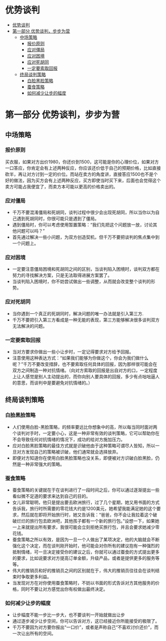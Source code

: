 # 优势谈判
- [优势谈判](#优势谈判)
- [第一部分 优势谈判，步步为营](#第一部分-优势谈判步步为营)
  - [中场策略](#中场策略)
    - [报价原则](#报价原则)
    - [应对僵局](#应对僵局)
    - [应对困境](#应对困境)
    - [应对死胡同](#应对死胡同)
    - [一定要索取回报](#一定要索取回报)
  - [终局谈判策略](#终局谈判策略)
    - [白脸黑脸策略](#白脸黑脸策略)
    - [蚕食策略](#蚕食策略)
    - [如何减少让步的幅度](#如何减少让步的幅度)
  
# 第一部分 优势谈判，步步为营

## 中场策略

### 报价原则

买衣服，如果对方出价1980，你还价到1500，这可能是你的心理价位，如果对方一口答应，你肯定会有上述两种反应，你应该还价低于自己的预期价格，比如直接砍半，再让对方讨到一定的价位。而站在卖方的角度讲，直接答应1500也不是个好的做法，因为买方会有上述两种反应，买方即使当时买下来，后面也会觉得这个卖方可能占我便宜了，而卖方本可能以更高的价格卖出的。

### 应对僵局

- 千万不要混淆僵局和死胡同，谈判过程中很少会出现死胡同，所以当你以为自己遇到死胡同时，你很可能只是遇到了僵局。
- 遇到僵局时，你可以考虑使用暂置策略：“我们先把这个问题放一放，讨论其他问题可以吗？”
- 首先通过解决一些小问题，为双方创造契机，但千万不要把谈判的焦点集中到一个问题上。

### 应对困境

- 一定要注意僵局困境和死胡同之间的区别，当谈判陷入困境时，谈判双方都在努力的寻找解决方案，只是无法取得进展方案罢了。
- 当谈判陷入困境时，你不妨尝试做出一些调整，从而就会改变整个谈判的形势。

### 应对死胡同

- 当你遇到一个真正的死胡同时，解决问题的唯一办法就是引入第三方.
- 千万不要把引入第三方看成是一种无能的表现，第三方能够解决很多谈判双方无法解决的问题。

### 一定要索取回报

- 当对方要求你做出一些小让步时，一定记得要求对方给予回报。
-  注意使用这种表达方式：“如果我们能够为你做这个，你会为我们做什么呢？”千万不要改变措辞，也不要索取任何具体的回报，因为那样很可能会在双方之间制造一种对抗情绪。（向对方索取的回报是出自对方的口，一定程度上让人感觉是别人主动提出的，而你向别人要具体的回报，多少有点咄咄逼人的意思，而谈判中是要避免对抗情绪的。）

## 终局谈判策略

### 白脸黑脸策略

- 人们使用白脸-黑脸策略，的频率要远比你想象中的高，所以每当同时面对两个谈判对手时，一定要小心，这是一种非常有效的谈判策略，它可以帮助你在不会导致任何对抗情绪的情况下，成功的给对方施加压力。
- 应对白脸黑脸策略的最佳方式就是识破他由于这种策略可谓尽人皆知，所以一旦对方发现自己的策略被识破，他们通常就会选择放弃。
- 即便对方知道你在使用白脸黑脸策略也没关系，即便被对方识破白脸黑脸，仍然是一种非常强大的策略。

### 蚕食策略

- 蚕食策略的关键就在于在谈判进行了一段时间之后，你可以通过逐渐提出一些看似微不足道的要求来达到自己的目的。
- 女儿非常聪明，他只是提出要去欧洲旅行，过了几个星期，她又用书面的方式告诉我，旅行时所需要的零花钱大约是1200美元，她希望我能满足她的这个要求，然后就在即将开始旅行时，她又告诉我：“爸爸，你不会让我拉着这个破破烂烂的旅行包去欧洲吧，其他孩子都有一个新的旅行包。”设想一下，如果她一上来就提出所有要求，我很可能会立刻拒绝买旅行包，并且会要求她减少零花钱。
- 蚕食策略之所以有效，是因为一旦一个人做出了某项决定，他的大脑就会不断强化这个决定，而在谈判刚开始时，他可能会对你所有的建议抱有一种强烈的抵制情绪，可一旦决定接受你的建议之后，你就可以通过蚕食的方式提出更多的要求，比如说要求对方提高订单金额，升级产品，或者是提供更多的服务等等。
- 伟大的推销员和好的推销员之间的区别就在于，伟大的推销员往往会在谈判结束时争取更多利益。
- 当发现对方在对你使用蚕食策略时，不妨以书面的形式告诉对方其他服务的价格，同时不要让对方感觉出你有权做出最终决定。

### 如何减少让步的幅度

- 让步幅度不能一步比一步大，也不要谈判一开始就做出让步
- 通过逐步减少让步空间，你可以告诉对方，这已经接近你所能接受的极限了。
- 千万不要因为对方要你报出“一口价”，或者是声称自己“不喜欢讨价还价”，而一次让出所有的空间。

